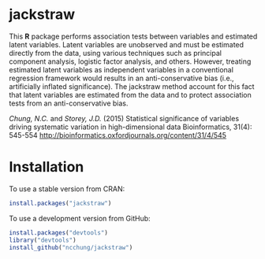 # jackstraw

This **R** package performs association tests between variables and estimated latent variables.
Latent variables are unobserved and must be estimated directly from the data, using various techniques such as principal component analysis, logistic factor analysis, and others.
However, treating estimated latent variables as independent variables in a conventional regression framework would results in an anti-conservative bias (i.e., artificially inflated significance).
The jackstraw method account for this fact that latent variables are estimated from the data and to protect association tests from an anti-conservative bias.

*Chung, N.C.* and *Storey, J.D.*	(2015) Statistical significance of variables driving systematic variation in high-dimensional data	Bioinformatics, 31(4): 545-554
http://bioinformatics.oxfordjournals.org/content/31/4/545


# Installation

To use a stable version from CRAN:
```R
install.packages("jackstraw")
```

To use a development version from GitHub:
```R
install.packages("devtools")
library("devtools")
install_github("ncchung/jackstraw")
```
